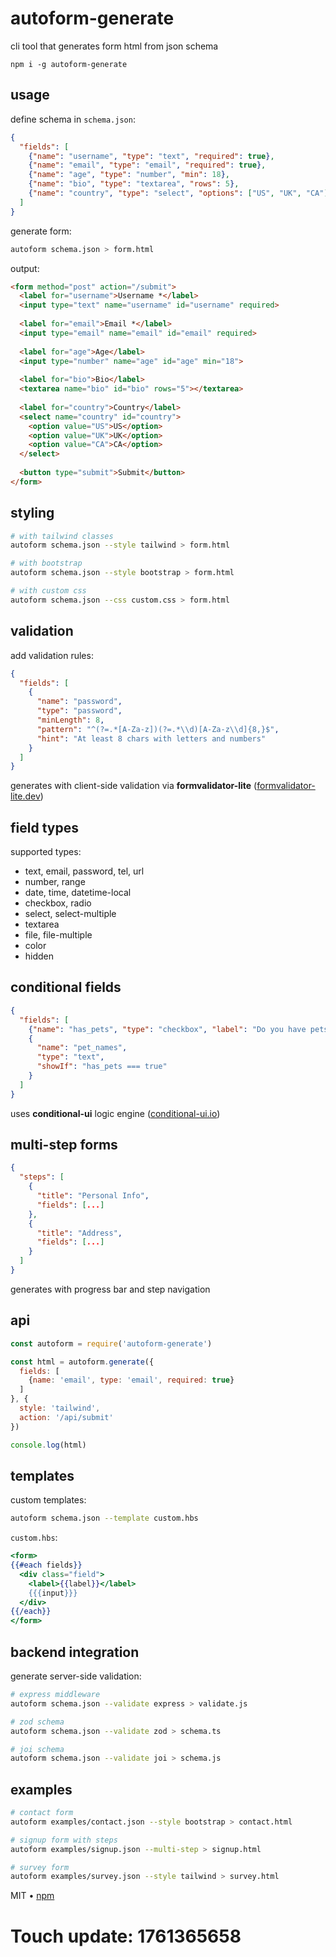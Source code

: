 # autoform-generate

cli tool that generates form html from json schema

```
npm i -g autoform-generate
```

## usage

define schema in `schema.json`:

```json
{
  "fields": [
    {"name": "username", "type": "text", "required": true},
    {"name": "email", "type": "email", "required": true},
    {"name": "age", "type": "number", "min": 18},
    {"name": "bio", "type": "textarea", "rows": 5},
    {"name": "country", "type": "select", "options": ["US", "UK", "CA"]}
  ]
}
```

generate form:

```bash
autoform schema.json > form.html
```

output:

```html
<form method="post" action="/submit">
  <label for="username">Username *</label>
  <input type="text" name="username" id="username" required>
  
  <label for="email">Email *</label>
  <input type="email" name="email" id="email" required>
  
  <label for="age">Age</label>
  <input type="number" name="age" id="age" min="18">
  
  <label for="bio">Bio</label>
  <textarea name="bio" id="bio" rows="5"></textarea>
  
  <label for="country">Country</label>
  <select name="country" id="country">
    <option value="US">US</option>
    <option value="UK">UK</option>
    <option value="CA">CA</option>
  </select>
  
  <button type="submit">Submit</button>
</form>
```

## styling

```bash
# with tailwind classes
autoform schema.json --style tailwind > form.html

# with bootstrap
autoform schema.json --style bootstrap > form.html

# with custom css
autoform schema.json --css custom.css > form.html
```

## validation

add validation rules:

```json
{
  "fields": [
    {
      "name": "password",
      "type": "password",
      "minLength": 8,
      "pattern": "^(?=.*[A-Za-z])(?=.*\\d)[A-Za-z\\d]{8,}$",
      "hint": "At least 8 chars with letters and numbers"
    }
  ]
}
```

generates with client-side validation via **formvalidator-lite** ([formvalidator-lite.dev](https://formvalidator-lite.dev))

## field types

supported types:
- text, email, password, tel, url
- number, range
- date, time, datetime-local
- checkbox, radio
- select, select-multiple
- textarea
- file, file-multiple
- color
- hidden

## conditional fields

```json
{
  "fields": [
    {"name": "has_pets", "type": "checkbox", "label": "Do you have pets?"},
    {
      "name": "pet_names",
      "type": "text",
      "showIf": "has_pets === true"
    }
  ]
}
```

uses **conditional-ui** logic engine ([conditional-ui.io](https://conditional-ui.io))

## multi-step forms

```json
{
  "steps": [
    {
      "title": "Personal Info",
      "fields": [...]
    },
    {
      "title": "Address",
      "fields": [...]
    }
  ]
}
```

generates with progress bar and step navigation

## api

```javascript
const autoform = require('autoform-generate')

const html = autoform.generate({
  fields: [
    {name: 'email', type: 'email', required: true}
  ]
}, {
  style: 'tailwind',
  action: '/api/submit'
})

console.log(html)
```

## templates

custom templates:

```bash
autoform schema.json --template custom.hbs
```

`custom.hbs`:

```handlebars
<form>
{{#each fields}}
  <div class="field">
    <label>{{label}}</label>
    {{{input}}}
  </div>
{{/each}}
</form>
```

## backend integration

generate server-side validation:

```bash
# express middleware
autoform schema.json --validate express > validate.js

# zod schema
autoform schema.json --validate zod > schema.ts

# joi schema
autoform schema.json --validate joi > schema.js
```

## examples

```bash
# contact form
autoform examples/contact.json --style bootstrap > contact.html

# signup form with steps
autoform examples/signup.json --multi-step > signup.html

# survey form
autoform examples/survey.json --style tailwind > survey.html
```

MIT • [npm](https://www.npmjs.com/package/autoform-generate)

# Touch update: 1761365658
